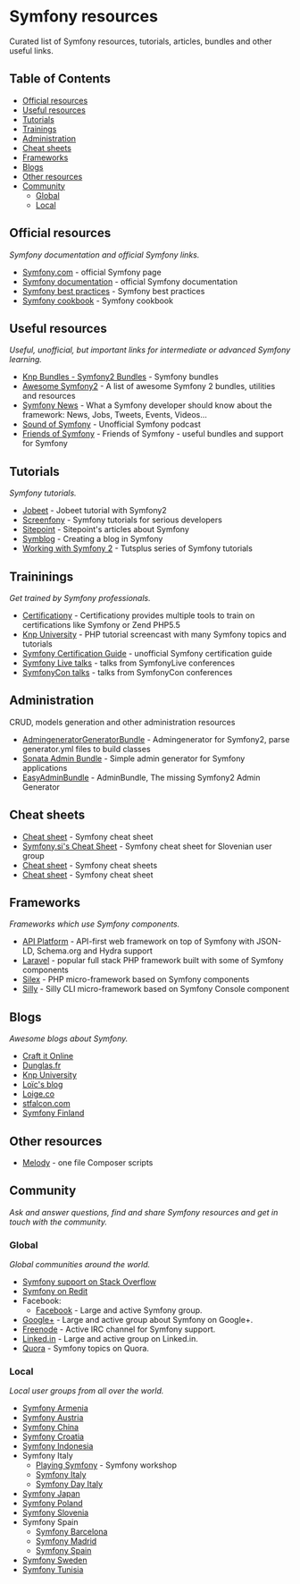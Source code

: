 # Symfony resources

Curated list of Symfony resources, tutorials, articles, bundles and other useful links.

## Table of Contents

* [Official resources](#official-resources)
* [Useful resources](#useful-resources)
* [Tutorials](#tutorials)
* [Trainings](#trainings)
* [Administration](#administration)
* [Cheat sheets](#cheat-sheets)
* [Frameworks](#frameworks)
* [Blogs](#blogs)
* [Other resources](#other-resources)
* [Community](#community)
  * [Global](#global)
  * [Local](#local)

## Official resources<a name="official-resources"></a>

*Symfony documentation and official Symfony links.*

* [Symfony.com](http://symfony.com) - official Symfony page
* [Symfony documentation](http://symfony.com/doc) - official Symfony documentation
* [Symfony best practices](http://symfony.com/doc/current/best_practices/index.html) - Symfony best practices
* [Symfony cookbook](http://symfony.com/doc/current/cookbook/index.html) - Symfony cookbook

## Useful resources<a name="useful-resources"></a>

*Useful, unofficial, but important links for intermediate or advanced Symfony learning.*

* [Knp Bundles - Symfony2 Bundles](http://knpbundles.com/) - Symfony bundles
* [Awesome Symfony2](https://github.com/EmanueleMinotto/awesome-symfony2) - A list of awesome Symfony 2 bundles, utilities and resources
* [Symfony News](http://symfony-news.com) - What a Symfony developer should know about the framework: News, Jobs, Tweets, Events, Videos...
* [Sound of Symfony](http://www.soundofsymfony.com/) - Unofficial Symfony podcast
* [Friends of Symfony](http://friendsofsymfony.github.io/) - Friends of Symfony - useful bundles and support for Symfony

## Tutorials<a name="tutorials"></a>

*Symfony tutorials.*

* [Jobeet](http://www.ens.ro/2012/03/21/jobeet-tutorial-with-symfony2/) - Jobeet tutorial with Symfony2
* [Screenfony](http://www.screenfony.com/) - Symfony tutorials for serious developers
* [Sitepoint](http://www.sitepoint.com/?s=symfony) - Sitepoint's articles about Symfony
* [Symblog](http://tutorial.symblog.co.uk/) - Creating a blog in Symfony
* [Working with Symfony 2](http://code.tutsplus.com/series/working-with-symfony-2--cms-636) - Tutsplus series of Symfony tutorials

## Traininings<a name="trainings"></a>

*Get trained by Symfony professionals.*

* [Certificationy](https://github.com/certificationy) - Certificationy provides multiple tools to train on certifications like Symfony or Zend PHP5.5
* [Knp University](http://knpuniversity.com/) - PHP tutorial screencast with many Symfony topics and tutorials
* [Symfony Certification Guide](https://github.com/jmolivas/symfony-certification-guide) - unofficial Symfony certification guide
* [Symfony Live talks](https://github.com/SymfonyLive) - talks from SymfonyLive conferences
* [SymfonyCon talks](https://github.com/SymfonyCon) - talks from SymfonyCon conferences

## Administration<a name="administration"></a>

CRUD, models generation and other administration resources

* [AdmingeneratorGeneratorBundle](https://github.com/symfony2admingenerator/AdmingeneratorGeneratorBundle) - Admingenerator for Symfony2, parse generator.yml files to build classes
* [Sonata Admin Bundle](http://github.com/sonata-project/SonataAdminBundle) - Simple admin generator for Symfony applications
* [EasyAdminBundle](https://github.com/javiereguiluz/EasyAdminBundle) - AdminBundle, The missing Symfony2 Admin Generator

## Cheat sheets<a name="cheat-sheets"></a>

* [Cheat sheet](http://www.symfony2cheatsheet.com/) - Symfony cheat sheet
* [Symfony.si's Cheat Sheet](https://github.com/symfony-si/symfony-cheatsheet) - Symfony cheat sheet for Slovenian user group
* [Cheat sheet](https://github.com/andreia/symfony-cheat-sheets) - Symfony cheat sheets
* [Cheat sheet](http://dattaya.github.io/symfony2-cheatsheets) - Symfony cheat sheet

## Frameworks<a name="frameworks"></a>

*Frameworks which use Symfony components.*

* [API Platform](https://api-platform.com/) - API-first web framework on top of Symfony with JSON-LD, Schema.org and Hydra support
* [Laravel](http://laravel.com/) - popular full stack PHP framework built with some of Symfony components
* [Silex](http://silex.sensiolabs.org/) - PHP micro-framework based on Symfony components
* [Silly](https://github.com/mnapoli/silly) - Silly CLI micro-framework based on Symfony Console component

## Blogs<a name="blogs"></a>

*Awesome blogs about Symfony.*

* [Craft it Online](http://www.craftitonline.com/)
* [Dunglas.fr](https://dunglas.fr/)
* [Knp University](https://knpuniversity.com/blog)
* [Loïc's blog](http://gnugat.github.io/tags/symfony.html)
* [Loige.co](http://loige.co/tag/symfony/)
* [stfalcon.com](http://stfalcon.com/en/blog/tag/symfony2)
* [Symfony Finland](https://www.symfony.fi/)

## Other resources<a name="other-resources"></a>

* [Melody](http://melody.sensiolabs.org/) - one file Composer scripts

## Community<a name="community"></a>

*Ask and answer questions, find and share Symfony resources and get in touch with the community.*

### Global<a name="global"></a>

*Global communities around the world.*

* [Symfony support on Stack Overflow](http://stackoverflow.com/questions/tagged/symfony2)
* [Symfony on Redit](http://www.reddit.com/r/symfony)
* Facebook:
    * [Facebook](https://www.facebook.com/groups/7672226565/) - Large and active Symfony group.
* [Google+](https://plus.google.com/communities/109013871316146116610) - Large and active group about Symfony on Google+.
* [Freenode](http://irc.lc/freenode/symfony) - Active IRC channel for Symfony support.
* [Linked.in](https://www.linkedin.com/grp/home?gid=29205) - Large and active group on Linked.in.
* [Quora](https://www.quora.com/Symfony) - Symfony topics on Quora.

### Local<a name="local"></a>

*Local user groups from all over the world.*

* [Symfony Armenia](http://symfony.am/)
* [Symfony Austria](http://symfony-austria.org/)
* [Symfony China](http://symfony.cn/)
* [Symfony Croatia](http://symfony-croatia.com/)
* [Symfony Indonesia](https://github.com/SymfonyId)
* Symfony Italy
  * [Playing Symfony](http://www.playingsymfony.it/) - Symfony workshop
  * [Symfony Italy](http://symfony.it/)
  * [Symfony Day Italy](http://symfonyday.it)
* [Symfony Japan](http://www.symfony.gr.jp/)
* [Symfony Poland](http://symfonylab.pl/)
* [Symfony Slovenia](http://symfony.si)
* Symfony Spain
  * [Symfony Barcelona](http://symfony-barcelona.es/)
  * [Symfony Madrid](http://www.symfony-madrid.es/)
  * [Symfony Spain](http://symfony.es/)
* [Symfony Sweden](http://symfony.se)
* [Symfony Tunisia](http://symfony-tunisia.com/)
